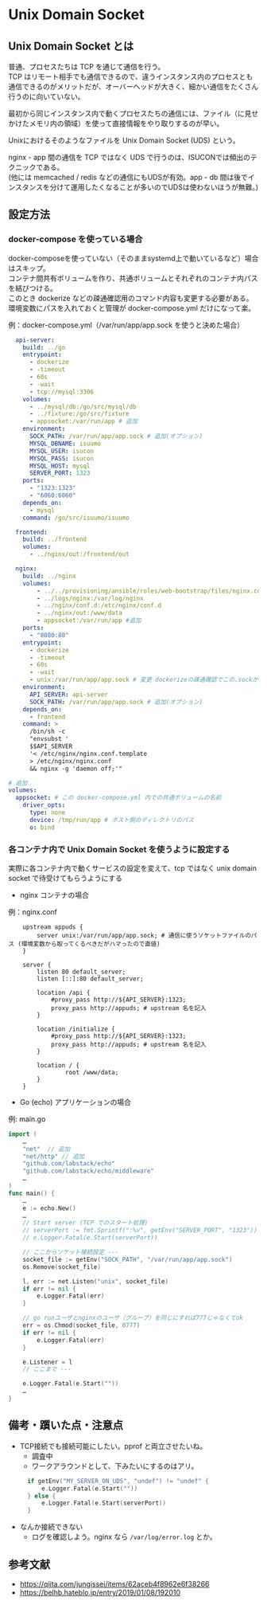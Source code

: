 # Unix Domain Socket

## Unix Domain Socket とは

普通、プロセスたちは TCP を通じて通信を行う。  
TCP はリモート相手でも通信できるので、違うインスタンス内のプロセスとも通信できるのがメリットだが、オーバーヘッドが大きく、細かい通信をたくさん行うのに向いていない。

最初から同じインスタンス内で動くプロセスたちの通信には、ファイル（に見せかけたメモリ内の領域）を使って直接情報をやり取りするのが早い。

Unixにおけるそのようなファイルを Unix Domain Socket (UDS) という。

nginx - app 間の通信を TCP ではなく UDS で行うのは、ISUCONでは頻出のテクニックである。  
(他には memcached / redis などの通信にもUDSが有効。app - db 間は後でインスタンスを分けて運用したくなることが多いのでUDSは使わないほうが無難。)

## 設定方法

### docker-compose を使っている場合
docker-composeを使っていない（そのままsystemd上で動いているなど）場合はスキップ。  
コンテナ間共有ボリュームを作り、共通ボリュームとそれぞれのコンテナ内パスを結びつける。  
このとき dockerize などの疎通確認用のコマンド内容も変更する必要がある。  
環境変数にパスを入れておくと管理が docker-compose.yml だけになって楽。

例：docker-compose.yml（/var/run/app/app.sock を使うと決めた場合）
```yaml
  api-server:
    build: ../go
    entrypoint:
      - dockerize
      - -timeout
      - 60s
      - -wait
      - tcp://mysql:3306
    volumes:
      - ../mysql/db:/go/src/mysql/db
      - ../fixture:/go/src/fixture
      - appsocket:/var/run/app # 追加
    environment:
      SOCK_PATH: /var/run/app/app.sock # 追加(オプション)
      MYSQL_DBNAME: isuumo
      MYSQL_USER: isucon
      MYSQL_PASS: isucon
      MYSQL_HOST: mysql
      SERVER_PORT: 1323
    ports:
      - "1323:1323"
      - "6060:6060"
    depends_on:
      - mysql
    command: /go/src/isuumo/isuumo

  frontend:
    build: ../frontend
    volumes:
      - ../nginx/out:/frontend/out

  nginx:
    build: ../nginx
    volumes:
        - ../../provisioning/ansible/roles/web-bootstrap/files/nginx.conf.template:/etc/nginx/nginx.conf.template
        - ../logs/nginx:/var/log/nginx
        - ../nginx/conf.d:/etc/nginx/conf.d
        - ../nginx/out:/www/data
        - appsocket:/var/run/app #追加
    ports:
      - "8080:80"
    entrypoint:
      - dockerize
      - -timeout
      - 60s
      - -wait
      - unix:/var/run/app/app.sock # 変更 dockerizeの疎通確認でこの.sockが存在するかを確認する
    environment:
      API_SERVER: api-server
      SOCK_PATH: /var/run/app/app.sock # 追加(オプション)
    depends_on:
      - frontend
    command: >
      /bin/sh -c
      "envsubst '
      $$API_SERVER
      '< /etc/nginx/nginx.conf.template
      > /etc/nginx/nginx.conf
      && nginx -g 'daemon off;'"

# 追加
volumes:
  appsocket: # この docker-compose.yml 内での共通ボリュームの名前
    driver_opts:
      type: none
      device: /tmp/run/app # ホスト側のディレクトリのパス
      o: bind
```

### 各コンテナ内で Unix Domain Socket を使うように設定する

実際に各コンテナ内で動くサービスの設定を変えて、tcp ではなく unix domain socket で待受けてもらうようにする

- nginx コンテナの場合

例：nginx.conf
```nginx
    upstream appuds {
        server unix:/var/run/app/app.sock; # 通信に使うソケットファイルのパス (環境変数から取ってくるべきだがハマったので直値)
    }

    server {
        listen 80 default_server;
        listen [::]:80 default_server;

        location /api {
            #proxy_pass http://${API_SERVER}:1323;
		    proxy_pass http://appuds; # upstream 名を記入
        }

        location /initialize {
            #proxy_pass http://${API_SERVER}:1323;
		    proxy_pass http://appuds; # upstream 名を記入
        }

        location / {
                root /www/data;
        }
    }
```

- Go (echo) アプリケーションの場合

例: main.go
```go
import (
    …
    "net"  // 追加
    "net/http" // 追加
    "github.com/labstack/echo"
	"github.com/labstack/echo/middleware"
    …
)
func main() {
    …
    e := echo.New()
    …
    // Start server (TCP でのスタート処理)
	// serverPort := fmt.Sprintf(":%v", getEnv("SERVER_PORT", "1323"))
	// e.Logger.Fatal(e.Start(serverPort))

	// ここからソケット接続設定 ---
	socket_file := getEnv("SOCK_PATH", "/var/run/app/app.sock")
	os.Remove(socket_file)

	l, err := net.Listen("unix", socket_file)
	if err != nil {
		e.Logger.Fatal(err)
	}

	// go runユーザとnginxのユーザ（グループ）を同じにすれば777じゃなくてok
	err = os.Chmod(socket_file, 0777)
	if err != nil {
		e.Logger.Fatal(err)
	}

	e.Listener = l
	// ここまで ---

	e.Logger.Fatal(e.Start(""))
    …
}
```

## 備考・躓いた点・注意点
- TCP接続でも接続可能にしたい。pprof と両立させたいね。
  - 調査中
  - ワークアラウンドとして、下みたいにするのはアリ。
  ```go
    if getEnv("MY_SERVER_ON_UDS", "undef") != "undef" {
        e.Logger.Fatal(e.Start(""))
    } else {
        e.Logger.Fatal(e.Start(serverPort))
    }
  ```
- なんか接続できない
  - ログを確認しよう。nginx なら `/var/log/error.log` とか。

## 参考文献
- https://qiita.com/jungissei/items/62aceb4f8962e6f38266
- https://belhb.hateblo.jp/entry/2019/01/08/192010
